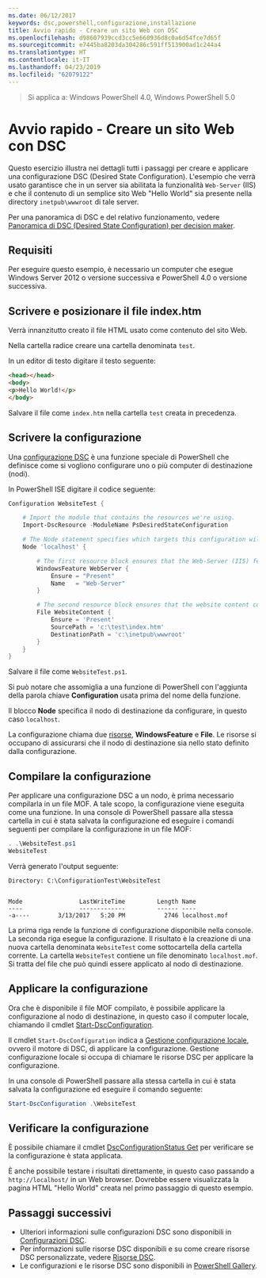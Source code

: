 ```yaml
---
ms.date: 06/12/2017
keywords: dsc,powershell,configurazione,installazione
title: Avvio rapido - Creare un sito Web con DSC
ms.openlocfilehash: d98607939ccd3cc5e660936d8c0a6d54fce7d65f
ms.sourcegitcommit: e7445ba8203da304286c591ff513900ad1c244a4
ms.translationtype: HT
ms.contentlocale: it-IT
ms.lasthandoff: 04/23/2019
ms.locfileid: "62079122"
---
```

> Si applica a: Windows PowerShell 4.0, Windows PowerShell 5.0

# <a name="quickstart---create-a-website-with-dsc"></a>Avvio rapido - Creare un sito Web con DSC

Questo esercizio illustra nei dettagli tutti i passaggi per creare e applicare una configurazione DSC (Desired State Configuration).
L'esempio che verrà usato garantisce che in un server sia abilitata la funzionalità `Web-Server` (IIS) e che il contenuto di un semplice sito Web "Hello World" sia presente nella directory `inetpub\wwwroot` di tale server.

Per una panoramica di DSC e del relativo funzionamento, vedere [Panoramica di DSC (Desired State Configuration) per decision maker](../overview/decisionMaker.md).

## <a name="requirements"></a>Requisiti

Per eseguire questo esempio, è necessario un computer che esegue Windows Server 2012 o versione successiva e PowerShell 4.0 o versione successiva.

## <a name="write-and-place-the-indexhtm-file"></a>Scrivere e posizionare il file index.htm

Verrà innanzitutto creato il file HTML usato come contenuto del sito Web.

Nella cartella radice creare una cartella denominata `test`.

In un editor di testo digitare il testo seguente:

```html
<head></head>
<body>
<p>Hello World!</p>
</body>
```

Salvare il file come `index.htm` nella cartella `test` creata in precedenza.

## <a name="write-the-configuration"></a>Scrivere la configurazione

Una [configurazione DSC](../configurations/configurations.md) è una funzione speciale di PowerShell che definisce come si vogliono configurare uno o più computer di destinazione (nodi).

In PowerShell ISE digitare il codice seguente:

```powershell
Configuration WebsiteTest {

    # Import the module that contains the resources we're using.
    Import-DscResource -ModuleName PsDesiredStateConfiguration

    # The Node statement specifies which targets this configuration will be applied to.
    Node 'localhost' {

        # The first resource block ensures that the Web-Server (IIS) feature is enabled.
        WindowsFeature WebServer {
            Ensure = "Present"
            Name   = "Web-Server"
        }

        # The second resource block ensures that the website content copied to the website root folder.
        File WebsiteContent {
            Ensure = 'Present'
            SourcePath = 'c:\test\index.htm'
            DestinationPath = 'c:\inetpub\wwwroot'
        }
    }
}
```

Salvare il file come `WebsiteTest.ps1`.

Si può notare che assomiglia a una funzione di PowerShell con l'aggiunta della parola chiave **Configuration** usata prima del nome della funzione.

Il blocco **Node** specifica il nodo di destinazione da configurare, in questo caso `localhost`.

La configurazione chiama due [risorse](../resources/resources.md), **WindowsFeature** e **File**.
Le risorse si occupano di assicurarsi che il nodo di destinazione sia nello stato definito dalla configurazione.

## <a name="compile-the-configuration"></a>Compilare la configurazione

Per applicare una configurazione DSC a un nodo, è prima necessario compilarla in un file MOF.
A tale scopo, la configurazione viene eseguita come una funzione.
In una console di PowerShell passare alla stessa cartella in cui è stata salvata la configurazione ed eseguire i comandi seguenti per compilare la configurazione in un file MOF:

```powershell
. .\WebsiteTest.ps1
WebsiteTest
```

Verrà generato l'output seguente:

```
Directory: C:\ConfigurationTest\WebsiteTest


Mode                LastWriteTime         Length Name
----                -------------         ------ ----
-a----        3/13/2017   5:20 PM           2746 localhost.mof
```

La prima riga rende la funzione di configurazione disponibile nella console.
La seconda riga esegue la configurazione.
Il risultato è la creazione di una nuova cartella denominata `WebsiteTest` come sottocartella della cartella corrente.
La cartella `WebsiteTest` contiene un file denominato `localhost.mof`.
Si tratta del file che può quindi essere applicato al nodo di destinazione.

## <a name="apply-the-configuration"></a>Applicare la configurazione

Ora che è disponibile il file MOF compilato, è possibile applicare la configurazione al nodo di destinazione, in questo caso il computer locale, chiamando il cmdlet [Start-DscConfiguration](/powershell/module/psdesiredstateconfiguration/start-dscconfiguration).

Il cmdlet `Start-DscConfiguration` indica a [Gestione configurazione locale](../managing-nodes/metaConfig.md), ovvero il motore di DSC, di applicare la configurazione.
Gestione configurazione locale si occupa di chiamare le risorse DSC per applicare la configurazione.

In una console di PowerShell passare alla stessa cartella in cui è stata salvata la configurazione ed eseguire il comando seguente:

```powershell
Start-DscConfiguration .\WebsiteTest
```

## <a name="test-the-configuration"></a>Verificare la configurazione

È possibile chiamare il cmdlet [DscConfigurationStatus Get](/powershell/module/psdesiredstateconfiguration/get-dscconfigurationstatus) per verificare se la configurazione è stata applicata.

È anche possibile testare i risultati direttamente, in questo caso passando a `http://localhost/` in un Web browser.
Dovrebbe essere visualizzata la pagina HTML "Hello World" creata nel primo passaggio di questo esempio.

## <a name="next-steps"></a>Passaggi successivi

- Ulteriori informazioni sulle configurazioni DSC sono disponibili in [Configurazioni DSC](../configurations/configurations.md).
- Per informazioni sulle risorse DSC disponibili e su come creare risorse DSC personalizzate, vedere [Risorse DSC](../resources/resources.md).
- Le configurazioni e le risorse DSC sono disponibili in [PowerShell Gallery](https://www.powershellgallery.com/).
